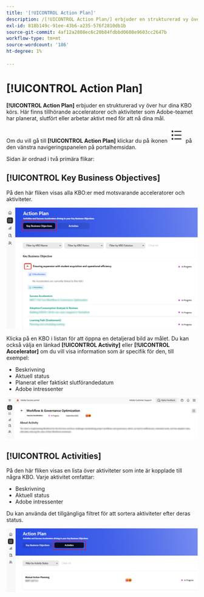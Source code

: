 ```yaml
---
title: '[!UICONTROL Action Plan]'
description: /[!UICONTROL Action Plan/] erbjuder en strukturerad vy över hur dina KBO körs. Här finns tillhörande acceleratorer och aktiviteter som Adobe-teamet har planerat, slutfört eller arbetar aktivt med för att nå dina mål.
exl-id: 818b149c-91ee-43b6-a235-576f2810db1b
source-git-commit: 4af12a2808ec6c20b84fdbbd0608e9603cc2647b
workflow-type: tm+mt
source-wordcount: '186'
ht-degree: 1%

---
```


# [!UICONTROL Action Plan]

**[!UICONTROL Action Plan]** erbjuder en strukturerad vy över hur dina KBO körs. Här finns tillhörande acceleratorer och aktiviteter som Adobe-teamet har planerat, slutfört eller arbetar aktivt med för att nå dina mål.

Om du vill gå till **[!UICONTROL Action Plan]** klickar du på ikonen ![ action-plan-icon ](/help/adobe-success-portal/assets/action-plan-icon.png) på den vänstra navigeringspanelen på portalhemsidan.

Sidan är ordnad i två primära flikar:

## [!UICONTROL Key Business Objectives]

På den här fliken visas alla KBO:er med motsvarande acceleratorer och aktiviteter.

![action-plan-kbo-tab](/help/adobe-success-portal/assets/action-plan-kbo-tab.png)

Klicka på en KBO i listan för att öppna en detaljerad bild av målet. Du kan också välja en länkad **[!UICONTROL Activity]** eller **[!UICONTROL Accelerator]** om du vill visa information som är specifik för den, till exempel:

* Beskrivning
* Aktuell status
* Planerat eller faktiskt slutförandedatum
* Adobe intressenter

![action-plan-kbo-tab-about-activity](/help/adobe-success-portal/assets/action-plan-kbo-tab-about-activity.png)

## [!UICONTROL Activities]

På den här fliken visas en lista över aktiviteter som inte är kopplade till några KBO. Varje aktivitet omfattar:

* Beskrivning
* Aktuell status
* Adobe intressenter

Du kan använda det tillgängliga filtret för att sortera aktiviteter efter deras status.

![action-plan-activity-tab](/help/adobe-success-portal/assets/action-plan-activity-tab.png)

